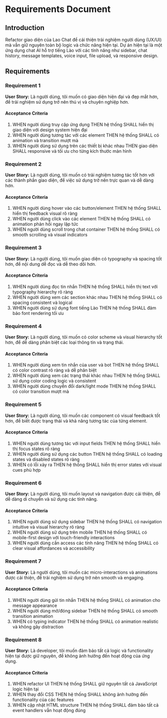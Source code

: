 # Requirements Document

## Introduction

Refactor giao diện của Lao Chat để cải thiện trải nghiệm người dùng (UX/UI) mà vẫn giữ nguyên toàn bộ logic và chức năng hiện tại. Dự án hiện tại là một ứng dụng chat AI hỗ trợ tiếng Lào với các tính năng như sidebar, chat history, message templates, voice input, file upload, và responsive design.

## Requirements

### Requirement 1

**User Story:** Là người dùng, tôi muốn có giao diện hiện đại và đẹp mắt hơn, để trải nghiệm sử dụng trở nên thú vị và chuyên nghiệp hơn.

#### Acceptance Criteria

1. WHEN người dùng truy cập ứng dụng THEN hệ thống SHALL hiển thị giao diện với design system hiện đại
2. WHEN người dùng tương tác với các element THEN hệ thống SHALL có animation và transition mượt mà
3. WHEN người dùng sử dụng trên các thiết bị khác nhau THEN giao diện SHALL responsive và tối ưu cho từng kích thước màn hình

### Requirement 2

**User Story:** Là người dùng, tôi muốn có trải nghiệm tương tác tốt hơn với các thành phần giao diện, để việc sử dụng trở nên trực quan và dễ dàng hơn.

#### Acceptance Criteria

1. WHEN người dùng hover vào các button/element THEN hệ thống SHALL hiển thị feedback visual rõ ràng
2. WHEN người dùng click vào các element THEN hệ thống SHALL có animation phản hồi ngay lập tức
3. WHEN người dùng scroll trong chat container THEN hệ thống SHALL có smooth scrolling và visual indicators

### Requirement 3

**User Story:** Là người dùng, tôi muốn giao diện có typography và spacing tốt hơn, để nội dung dễ đọc và dễ theo dõi hơn.

#### Acceptance Criteria

1. WHEN người dùng đọc tin nhắn THEN hệ thống SHALL hiển thị text với typography hierarchy rõ ràng
2. WHEN người dùng xem các section khác nhau THEN hệ thống SHALL có spacing consistent và logical
3. WHEN người dùng sử dụng font tiếng Lào THEN hệ thống SHALL đảm bảo font rendering tối ưu

### Requirement 4

**User Story:** Là người dùng, tôi muốn có color scheme và visual hierarchy tốt hơn, để dễ dàng phân biệt các loại thông tin và trạng thái.

#### Acceptance Criteria

1. WHEN người dùng xem tin nhắn của user và bot THEN hệ thống SHALL có color contrast rõ ràng và dễ phân biệt
2. WHEN người dùng xem các trạng thái khác nhau THEN hệ thống SHALL sử dụng color coding logic và consistent
3. WHEN người dùng chuyển đổi dark/light mode THEN hệ thống SHALL có color transition mượt mà

### Requirement 5

**User Story:** Là người dùng, tôi muốn các component có visual feedback tốt hơn, để biết được trạng thái và khả năng tương tác của từng element.

#### Acceptance Criteria

1. WHEN người dùng tương tác với input fields THEN hệ thống SHALL hiển thị focus states rõ ràng
2. WHEN người dùng sử dụng các button THEN hệ thống SHALL có loading states và disabled states rõ ràng
3. WHEN có lỗi xảy ra THEN hệ thống SHALL hiển thị error states với visual cues phù hợp

### Requirement 6

**User Story:** Là người dùng, tôi muốn layout và navigation được cải thiện, để dễ dàng di chuyển và sử dụng các tính năng.

#### Acceptance Criteria

1. WHEN người dùng sử dụng sidebar THEN hệ thống SHALL có navigation intuitive và visual hierarchy rõ ràng
2. WHEN người dùng sử dụng trên mobile THEN hệ thống SHALL có mobile-first design với touch-friendly interactions
3. WHEN người dùng cần access các tính năng THEN hệ thống SHALL có clear visual affordances và accessibility

### Requirement 7

**User Story:** Là người dùng, tôi muốn các micro-interactions và animations được cải thiện, để trải nghiệm sử dụng trở nên smooth và engaging.

#### Acceptance Criteria

1. WHEN người dùng gửi tin nhắn THEN hệ thống SHALL có animation cho message appearance
2. WHEN người dùng mở/đóng sidebar THEN hệ thống SHALL có smooth transition animation
3. WHEN có typing indicator THEN hệ thống SHALL có animation realistic và không gây distraction

### Requirement 8

**User Story:** Là developer, tôi muốn đảm bảo tất cả logic và functionality hiện tại được giữ nguyên, để không ảnh hưởng đến hoạt động của ứng dụng.

#### Acceptance Criteria

1. WHEN refactor UI THEN hệ thống SHALL giữ nguyên tất cả JavaScript logic hiện tại
2. WHEN thay đổi CSS THEN hệ thống SHALL không ảnh hưởng đến functionality của các features
3. WHEN cập nhật HTML structure THEN hệ thống SHALL đảm bảo tất cả event handlers vẫn hoạt động đúng